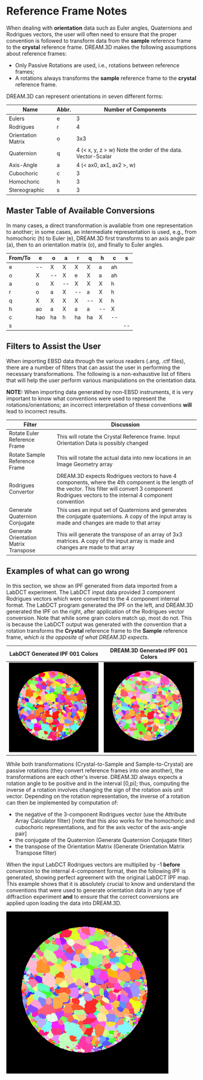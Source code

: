 # Reference Frame Notes

When dealing with **orientation** data such as Euler angles, Quaternions and Rodrigues vectors, the user will often need to ensure that the proper convention is followed to transform data from the **sample** reference frame to the **crystal** reference frame. DREAM.3D makes the following assumptions about reference frames:

+ Only Passive Rotations are used, i.e., rotations between reference frames;
+ A rotations always transforms the **sample** reference frame to the **crystal** reference frame.

DREAM.3D can represent orientations in seven different forms:

| Name               | Abbr. | Number of Components                                        |
|--------------------|-------|-------------------------------------------------------------|
| Eulers             | e     | 3                                                           |
| Rodrigues          | r     | 4                                                           |
| Orientation Matrix | o     | 3x3                                                         |
| Quaternion         | q     | 4 (< x, y, z > w) Note the order of the data. Vector-Scalar |
| Axis-Angle         | a     | 4 (< ax0, ax1, ax2 >, w)                                    |
| Cubochoric         | c     | 3                                                           |
| Homochoric         | h     | 3                                                           |
| Stereographic      | s     | 3                                                           |

## Master Table of Available Conversions

In many cases, a direct transformation is available from one representation to another; in some cases, an intermediate representation is used, e.g., from homochoric (h) to Euler (e), DREAM.3D first transforms to an axis angle pair (a), then to an orientation matrix (o), and finally to Euler angles.

| From/To |  e   |  o   |  a   |  r   |  q   |  h   |  c   |   s  |
|---------|------|------|------|------|------|------|------|------|
|  e      |  --  |  X   |  X   |  X   |  X   |  a   | ah   |      |
|  o      |  X   |  --  |  X   |  e   |  X   |  a   | ah   |      |
|  a      |  o   |  X   |  --  |  X   |  X   |  X   |  h   |      |
|  r      |  o   |  a   |  X   |  --  |  a   |  X   |  h   |      |
|  q      |  X   |  X   |  X   |  X   |  --  |  X   |  h   |      |
|  h      |  ao  |  a   |  X   |  a   |  a   |  --  |  X   |      |
|  c      | hao  |  ha  |  h   |  ha  | ha   |  X   |  --  |      |
|  s      |      |      |      |      |      |      |      |  --  |

## Filters to Assist the User

When importing EBSD data through the various readers (.ang, .ctf files), there are a number of filters that can assist the user in performing the necessary transformations. The following is a non-exhaustive list of filters that will help the user perform various manipulations on the orientation data.

**NOTE:** When importing data generated by non-EBSD instruments, it is very important to know what conventions were used to represent the rotations/orientations; an incorrect interpretation of these conventions **will** lead to incorrect results.

| Filter                                | Discussion                                                                                                                                                                                                  |
|---------------------------------------|-------------------------------------------------------------------------------------------------------------------------------------------------------------------------------------------------------------|
| Rotate Euler Reference Frame          | This will rotate the Crystal Reference frame. Input Orientation Data is possibly changed                                                                                                                    |
| Rotate Sample Reference Frame         | This will rotate the actual data into new locations in an Image Geometry array                                                                                                                              |
| Rodrigues Convertor                   | DREAM.3D expects Rodrigues vectors to have 4 components, where the 4th component is the length of the vector. This filter will convert 3 component Rodrigues vectors to the internal 4 component convention |
| Generate Quaternion Conjugate         | This uses an input set of Quaternions and generates the conjugate quaternions. A copy of the input array is made and changes are made to that array                                                         |
| Generate Orientation Matrix Transpose | This will generate the transpose of an array of 3x3 matrices. A copy of the input array is made and changes are made to that array                                                                          |

## Examples of what can go wrong

In this section, we show an IPF generated from data imported from a LabDCT experiment. The LabDCT input data provided 3 component Rodrigues vectors which were converted to the 4 component internal format. The LabDCT program generated the IPF on the left, and DREAM.3D generated the IPF on the right, after application of the Rodrigues vector conversion. Note that while some grain colors match up, most do not. This is because the LabDCT output was generated with the convention that a rotation transforms the **Crystal** reference frame  to the **Sample** reference frame, *which is the opposite of what DREAM.3D expects*.

| LabDCT Generated IPF 001 Colors                                    | DREAM.3D Generated IPF 001 Colors                                   |
|--------------------------------------------------------------------|---------------------------------------------------------------------|
| ![Correctly imported orientation data](Images/AlCu-485_LabDCT.png) | ![Incorrectly imported orientation data](Images/AlCu-485_WRONG.png) |

While both transformations (Crystal-to-Sample and Sample-to-Crystal) are passive rotations (they convert reference frames into one another), the transformations are each other's inverse. DREAM.3D always expects a rotation angle to be positive and in the interval [0,pi]; thus, computing the inverse of a rotation involves changing the sign of the rotation axis unit vector.  Depending on the rotation representation, the inverse of a rotation can then be implemented by computation of:

+ the negative of the 3-component Rodrigues vector (use the Attribute Array Calculator filter) [note that this also works for the homochoric and cubochoric representations, and for the axis vector of the axis-angle pair]
+ the conjugate of the Quaternion (Generate Quaternion Conjugate filter)
+ the transpose of the Orientation Matrix (Generate Orientation Matrix Transpose filter)

When the input LabDCT Rodrigues vectors are multiplied by -1 **before** conversion to the internal 4-component format, then the following IPF is generated, showing perfect agreement with the original LabDCT IPF map. This example shows that it is absolutely crucial to know and understand the conventions that were used to generate orientation data in any type of diffraction experiment **and** to ensure that the correct conversions are applied upon loading the data into DREAM.3D.

![Correctly imported orientation data to conform to DREAM.3D's assumptions](Images/AlCu-485_Transformed.png)
